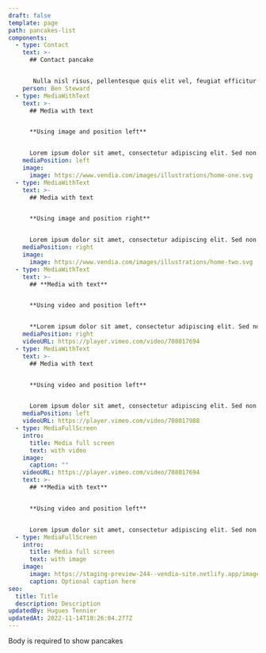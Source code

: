 ```yaml
---
draft: false
template: page
path: pancakes-list
components:
  - type: Contact
    text: >-
      ## Contact pancake


       Nulla nisl risus, pellentesque quis elit vel, feugiat efficitur sem. Duis nec elit ligula.
    person: Ben Steward
  - type: MediaWithText
    text: >-
      ## Media with text


      **Using image and position left**


      Lorem ipsum dolor sit amet, consectetur adipiscing elit. Sed non malesuada tellus. Pellentesque habitant morbi tristique senectus et netus et malesuada fames ac turpis egestas.
    mediaPosition: left
    image:
      image: https://www.vendia.com/images/illustrations/home-one.svg
  - type: MediaWithText
    text: >-
      ## Media with text


      **Using image and position right**


      Lorem ipsum dolor sit amet, consectetur adipiscing elit. Sed non malesuada tellus. Pellentesque habitant morbi tristique senectus et netus et malesuada fames ac turpis egestas.
    mediaPosition: right
    image:
      image: https://www.vendia.com/images/illustrations/home-two.svg
  - type: MediaWithText
    text: >-
      ## **Media with text**


      **Using video and position left**


      **Lorem ipsum dolor sit amet, consectetur adipiscing elit. Sed non malesuada tellus. Pellentesque habitant morbi tristique senectus et netus et malesuada fames ac turpis egestas.**
    mediaPosition: right
    videoURL: https://player.vimeo.com/video/708017694
  - type: MediaWithText
    text: >-
      ## Media with text


      **Using video and position left**


      Lorem ipsum dolor sit amet, consectetur adipiscing elit. Sed non malesuada tellus. Pellentesque habitant morbi tristique senectus et netus et malesuada fames ac turpis egestas.
    mediaPosition: left
    videoURL: https://player.vimeo.com/video/708017988
  - type: MediaFullScreen
    intro:
      title: Media full screen
      text: with video
    image:
      caption: ""
    videoURL: https://player.vimeo.com/video/708017694
    text: >-
      ## **Media with text**


      **Using video and position left**


      Lorem ipsum dolor sit amet, consectetur adipiscing elit. Sed non malesuada tellus. Pellentesque habitant morbi tristique senectus et netus et malesuada fames ac turpis egestas.
  - type: MediaFullScreen
    intro:
      title: Media full screen
      text: with image
    image:
      image: https://staging-preview-244--vendia-site.netlify.app/images/full-screen-image.png
      caption: Optional caption here
seo:
  title: Title
  description: Description
updatedBy: Hugues Tennier
updatedAt: 2022-11-14T18:26:04.277Z
---
```


Body is required to show pancakes